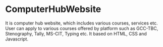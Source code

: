 # ComputerHubWebsite
It is computer hub website, which includes various courses, services etc. User can apply to various courses offered by platform such as GCC-TBC, Stenography, Tally, MS-CIT, Typing etc. It based on HTML, CSS and Javascript.
